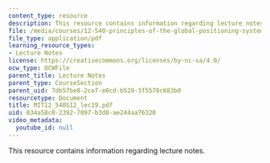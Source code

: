 ```yaml
---
content_type: resource
description: This resource contains information regarding lecture notes.
file: /media/courses/12-540-principles-of-the-global-positioning-system-spring-2012/834a58c023927097b3d8ae244aa76320_MIT12_540S12_lec19.pdf
file_type: application/pdf
learning_resource_types:
- Lecture Notes
license: https://creativecommons.org/licenses/by-nc-sa/4.0/
ocw_type: OCWFile
parent_title: Lecture Notes
parent_type: CourseSection
parent_uid: 7db57be8-2ce7-e0cd-b529-3f5578c683b0
resourcetype: Document
title: MIT12_540S12_lec19.pdf
uid: 834a58c0-2392-7097-b3d8-ae244aa76320
video_metadata:
  youtube_id: null
---
```

This resource contains information regarding lecture notes.